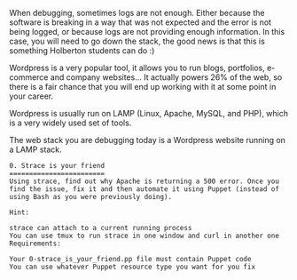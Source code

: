 When debugging, sometimes logs are not enough. Either because the software is breaking in a way that was not expected and the error is not being logged, or because logs are not providing enough information. In this case, you will need to go down the stack, the good news is that this is something Holberton students can do :)

Wordpress is a very popular tool, it allows you to run blogs, portfolios, e-commerce and company websites… It actually powers 26% of the web, so there is a fair chance that you will end up working with it at some point in your career.

Wordpress is usually run on LAMP (Linux, Apache, MySQL, and PHP), which is a very widely used set of tools.

The web stack you are debugging today is a Wordpress website running on a LAMP stack.

	0. Strace is your friend
	========================
	Using strace, find out why Apache is returning a 500 error. Once you find the issue, fix it and then automate it using Puppet (instead of using Bash as you were previously doing).

	Hint:

	strace can attach to a current running process
	You can use tmux to run strace in one window and curl in another one
	Requirements:

	Your 0-strace_is_your_friend.pp file must contain Puppet code
	You can use whatever Puppet resource type you want for you fix
